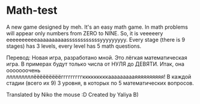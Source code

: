 # Math-test
A new game designed by meh. It's an easy math game. In math problems will appear only numbers from ZERO to NINE. So, it is veeeeery eeeeeeeeeeaaaaaaaaaassssssssssssyyyyyyyyy. Every stage (there is 9 stages) has 3 levels, every level has 5 math questions.

Перевод:
Новая игра, разработано мной. Это лёгкая математическая игра. В примерах будут только числа от НУЛЯ до ДЕВЯТИ. Итак, она ооооооочень лллллллллёёёёёёёёёгггггггггкккккккккаааааааааяяяяяяяяяя! В каждой стадии (всего их 9) 3 уровня, в которых по 5 математических вопросов. 

Translated by Niko the mouse :D
Created by Yaliya B)
